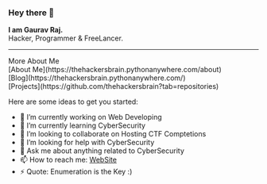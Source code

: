 ### Hey there 👋
<b> I am Gaurav Raj.</b> <br> Hacker, Programmer & FreeLancer.
<hr>
More About Me<br>
[About Me](https://thehackersbrain.pythonanywhere.com/about)<br>
[Blog](https://thehackersbrain.pythonanywhere.com/)<br>
[Projects](https://github.com/thehackersbrain?tab=repositories)<br>


<!--
**thehackersbrain/thehackersbrain** is a ✨ _special_ ✨ repository because its `README.md` (this file) appears on your GitHub profile.
-->
Here are some ideas to get you started:

- 🔭 I’m currently working on Web Developing
- 🌱 I’m currently learning CyberSecurity
- 👯 I’m looking to collaborate on Hosting CTF Comptetions
- 🤔 I’m looking for help with CyberSecurity
- 💬 Ask me about anything related to CyberSecurity
- 📫 How to reach me: [WebSite](https://thehackersbrain.pythonanywhere.com/)
- ⚡ Quote: Enumeration is the Key :)
